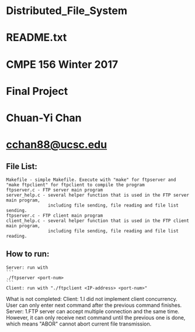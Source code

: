 # Distributed_File_System

# README.txt
# CMPE 156 Winter 2017 
# Final Project
# Chuan-Yi Chan
# cchan88@ucsc.edu

## File List:
	Makefile - simple Makefile. Execute with "make" for ftpserver and "make ftpclient" for ftpclient to compile the program
	ftpserver.c - FTP server main program
	server_help.c - several helper function that is used in the FTP server main program,
	                including file sending, file reading and file list sending.
	ftpserver.c - FTP client main program                
	client_help.c - several helper function that is used in the FTP client main program,
	                including file sending, file reading and file list reading.

## How to run:
	Server: run with 
	```
	./ftpserver <port-num>
	```
	Client: run with "./ftpclient <IP-address> <port-num>"

What is not completed:
	Client:
	1.I did not implement client concurrency. User can only enter next command after the previous command finishes.
	Server:
	1.FTP server can accept multiple connection and the same time. However, it can only receive next command until the previous one is done,
	  which means "ABOR" cannot abort current file transmission.

